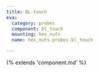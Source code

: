 ```yaml
---
title: BL-touch
eva:
  category: probes
  component: bl_touch
  mounting: hex_nuts
  name: hex_nuts.probes.bl_touch

---
```


{% extends 'component.md' %}